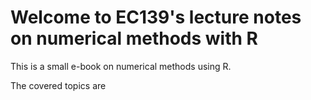 Welcome to EC139's lecture notes on numerical methods with R
============================

This is a small e-book on numerical methods using R. 

The covered topics are

